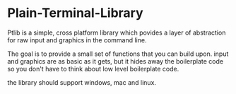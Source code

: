 # Plain-Terminal-Library

Ptlib is a simple, cross platform library which povides a layer of abstraction for raw input and graphics in the command line.

The goal is to provide a small set of functions that you can build upon. 
input and graphics are as basic as it gets, but it hides away the boilerplate code so you don't have to think about low level boilerplate code.

the library should support windows, mac and linux.
